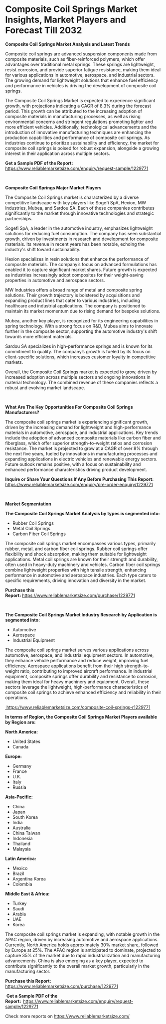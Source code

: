 <p><h1>Composite Coil Springs Market Insights, Market Players and Forecast Till 2032</h1></p><p><strong>Composite Coil Springs Market Analysis and Latest Trends</strong></p>
<p><p>Composite coil springs are advanced suspension components made from composite materials, such as fiber-reinforced polymers, which offer advantages over traditional metal springs. These springs are lightweight, resist corrosion, and provide superior fatigue resistance, making them ideal for various applications in automotive, aerospace, and industrial sectors. The growing demand for lightweight solutions that enhance fuel efficiency and performance in vehicles is driving the development of composite coil springs.</p><p>The Composite Coil Springs Market is expected to experience significant growth, with projections indicating a CAGR of 8.3% during the forecast period. This growth can be attributed to the increasing adoption of composite materials in manufacturing processes, as well as rising environmental concerns and stringent regulations promoting lighter and more efficient vehicles. Additionally, technological advancements and the introduction of innovative manufacturing techniques are enhancing the production capabilities and performance of composite coil springs. As industries continue to prioritize sustainability and efficiency, the market for composite coil springs is poised for robust expansion, alongside a growing interest in their application across multiple sectors.</p></p>
<p><strong>Get a Sample PDF of the Report:&nbsp;</strong> <a href="https://www.reliablemarketsize.com/enquiry/request-sample/1229771?utm_campaign=2565&utm_medium=2&utm_source=Github&utm_content=ia&utm_term=30032025&utm_id=composite-coil-springs">https://www.reliablemarketsize.com/enquiry/request-sample/1229771</a></p>
<p>&nbsp;</p>
<p><strong>Composite Coil Springs Major Market Players</strong></p>
<p><p>The Composite Coil Springs market is characterized by a diverse competitive landscape with key players like Sogefi SpA, Hexion, MW Industries, Mubea, and Sardou SA. Each of these companies contributes significantly to the market through innovative technologies and strategic partnerships.</p><p>Sogefi SpA, a leader in the automotive industry, emphasizes lightweight solutions for reducing fuel consumption. The company has seen substantial growth, driven by investments in research and development for composite materials. Its revenue in recent years has been notable, echoing the industry's shift toward sustainability.</p><p>Hexion specializes in resin solutions that enhance the performance of composite materials. The company’s focus on advanced formulations has enabled it to capture significant market shares. Future growth is expected as industries increasingly adopt composites for their weight-saving properties in automotive and aerospace sectors.</p><p>MW Industries offers a broad range of metal and composite spring solutions. Their growth trajectory is bolstered by acquisitions and expanding product lines that cater to various industries, including healthcare and industrial applications. The company is positioned to maintain its market momentum due to rising demand for bespoke solutions.</p><p>Mubea, another key player, is recognized for its engineering capabilities in spring technology. With a strong focus on R&D, Mubea aims to innovate further in the composite sector, supporting the automotive industry's shift towards more efficient materials.</p><p>Sardou SA specializes in high-performance springs and is known for its commitment to quality. The company’s growth is fueled by its focus on client-specific solutions, which increases customer loyalty in competitive markets.</p><p>Overall, the Composite Coil Springs market is expected to grow, driven by increased adoption across multiple sectors and ongoing innovations in material technology. The combined revenue of these companies reflects a robust and evolving market landscape.</p></p>
<p>&nbsp;</p>
<p><strong>What Are The Key Opportunities For Composite Coil Springs Manufacturers?</strong></p>
<p><p>The composite coil springs market is experiencing significant growth, driven by the increasing demand for lightweight and high-performance materials in automotive, aerospace, and industrial applications. Key trends include the adoption of advanced composite materials like carbon fiber and fiberglass, which offer superior strength-to-weight ratios and corrosion resistance. The market is projected to grow at a CAGR of over 8% through the next five years, fueled by innovations in manufacturing processes and expanding applications in electric vehicles and renewable energy sectors. Future outlook remains positive, with a focus on sustainability and enhanced performance characteristics driving product development.</p></p>
<p><strong>Inquire or Share Your Questions If Any Before Purchasing This Report:</strong> <a href="https://www.reliablemarketsize.com/enquiry/pre-order-enquiry/1229771?utm_campaign=2565&utm_medium=2&utm_source=Github&utm_content=ia&utm_term=30032025&utm_id=composite-coil-springs">https://www.reliablemarketsize.com/enquiry/pre-order-enquiry/1229771</a></p>
<p>&nbsp;</p>
<p><strong>Market Segmentation</strong></p>
<p><strong>The Composite Coil Springs Market Analysis by types is segmented into:</strong></p>
<p><ul><li>Rubber Coil Springs</li><li>Metal Coil Springs</li><li>Carbon Fiber Coil Springs</li></ul></p>
<p><p>The composite coil springs market encompasses various types, primarily rubber, metal, and carbon fiber coil springs. Rubber coil springs offer flexibility and shock absorption, making them suitable for lightweight applications. Metal coil springs are known for their strength and durability, often used in heavy-duty machinery and vehicles. Carbon fiber coil springs combine lightweight properties with high tensile strength, enhancing performance in automotive and aerospace industries. Each type caters to specific requirements, driving innovation and diversity in the market.</p></p>
<p><strong>Purchase this Report:&nbsp;</strong><a href="https://www.reliablemarketsize.com/purchase/1229771?utm_campaign=2565&utm_medium=2&utm_source=Github&utm_content=ia&utm_term=30032025&utm_id=composite-coil-springs">https://www.reliablemarketsize.com/purchase/1229771</a></p>
<p>&nbsp;</p>
<p><strong>The Composite Coil Springs Market Industry Research by Application is segmented into:</strong></p>
<p><ul><li>Automotive</li><li>Aerospace</li><li>Industrial Equipment</li></ul></p>
<p><p>The composite coil springs market serves various applications across automotive, aerospace, and industrial equipment sectors. In automotive, they enhance vehicle performance and reduce weight, improving fuel efficiency. Aerospace applications benefit from their high strength-to-weight ratio, contributing to improved aircraft performance. In industrial equipment, composite springs offer durability and resistance to corrosion, making them ideal for heavy machinery and equipment. Overall, these sectors leverage the lightweight, high-performance characteristics of composite coil springs to achieve enhanced efficiency and reliability in their operations.</p></p>
<p><a href="https://www.reliablemarketsize.com/composite-coil-springs-r1229771?utm_campaign=2565&utm_medium=2&utm_source=Github&utm_content=ia&utm_term=30032025&utm_id=composite-coil-springs">&nbsp;https://www.reliablemarketsize.com/composite-coil-springs-r1229771</a></p>
<p><strong>In terms of Region, the Composite Coil Springs Market Players available by Region are:</strong></p>
<p>
    <p> <strong> North America: </strong>
        <ul>
            <li>United States</li>
            <li>Canada</li>
        </ul>
        </p> 
    <p> <strong> Europe: </strong>
        <ul>
            <li>Germany</li>
            <li>France</li>
            <li>U.K.</li>
            <li>Italy</li>
            <li>Russia</li>
        </ul>
        </p> 
    <p> <strong> Asia-Pacific: </strong>
        <ul>
            <li>China</li>
            <li>Japan</li>
            <li>South Korea</li>
            <li>India</li>
            <li>Australia</li>
            <li>China Taiwan</li>
            <li>Indonesia</li>
            <li>Thailand</li>
            <li>Malaysia</li>
        </ul>
        </p> 
    <p> <strong> Latin America: </strong>
        <ul>
            <li>Mexico</li>
            <li>Brazil</li>
            <li>Argentina Korea</li>
            <li>Colombia</li>
        </ul>
        </p> 
    <p> <strong> Middle East & Africa: </strong>
        <ul>
            <li>Turkey</li>
            <li>Saudi</li>
            <li>Arabia</li>
            <li>UAE</li>
            <li>Korea</li>
        </ul>
    </p>
    </p>
<p><p>The composite coil springs market is expanding, with notable growth in the APAC region, driven by increasing automotive and aerospace applications. Currently, North America holds approximately 30% market share, followed by Europe at 25%. The APAC region is anticipated to dominate, projected to capture 35% of the market due to rapid industrialization and manufacturing advancements. China is also emerging as a key player, expected to contribute significantly to the overall market growth, particularly in the manufacturing sector.</p></p>
<p><strong>Purchase this Report: </strong><a href="https://www.reliablemarketsize.com/purchase/1229771?utm_campaign=2565&utm_medium=2&utm_source=Github&utm_content=ia&utm_term=30032025&utm_id=composite-coil-springs">https://www.reliablemarketsize.com/purchase/1229771</a></p>
<p>&nbsp;<strong>Get a Sample PDF of the Report:&nbsp;&nbsp;</strong><a href="https://www.reliablemarketsize.com/enquiry/request-sample/1229771?utm_campaign=2565&utm_medium=2&utm_source=Github&utm_content=ia&utm_term=30032025&utm_id=composite-coil-springs">https://www.reliablemarketsize.com/enquiry/request-sample/1229771</a></p>
<p><strong></strong></p>
<p>Check more reports on <a href="https://www.reliablemarketsize.com/?utm_campaign=2565&utm_medium=2&utm_source=Github&utm_content=ia&utm_term=30032025&utm_id=composite-coil-springs">https://www.reliablemarketsize.com/</a></p>